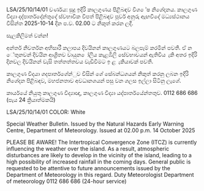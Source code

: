 LSA/25/10/14/01 වර්ණය: සුදු ඉදිරි කාලගුණය පිළිබඳව විශ ේෂ නිශේදනය. කාලගුණ විද්‍යා දද්‍පාර්තදේන්තුදේ ස්වභාවික විපත් පිළිබඳව පූර්ව අනුරු ඇඟවීදේ මධ්‍යස්ථානය විසින්ත 2025-10-14 දින ප.ව. 02.00 ට නිකුත් කරන ලදී.

සැලකිලිමත් වන්න!

අන්තර් නිවර්තන අභිසාරී කලාපය දිවයිනන් කාලගුණයට බලපෑම් කරමින් පවතී. ඒ න ේතුනවන් දිවයින ආශ්‍රිතව වායුන ෝලීය කැළඹිලි සේවභාවයන් ඇතිවිය ැකි අතර ඉදිරි දිනවල දිවයිනන් වැසි තත්තත්තවය වැඩිවීමට ඉ ළ ැකියාවක් පවතී.

කාලගුණ විදයා ශදපාර්තශේන්ුව විසින් ශේ සේබන්ධශයන් නිකුත් කරනු ලබන ඉදිරි නිශේදන පිළිබඳව, මහජනතාව අවධානශයන් පසු වන ශලස ඉල්ලා සිටිනු ලැශේ.

කාර්යයේ නියුතු කාලගුණ විද්‍යාඥ, කාලගුණ විද්‍යා යද්‍පාර්තයේන්තතුව. 0112 686 686 (පැය 24 ක්‍රියාත්මකයි)

LSA/25/10/14/01 COLOR: White

Special Weather Bulletin. Issued by the Natural Hazards Early Warning Centre, Department of Meteorology. Issued at 02.00 p.m. 14 October 2025

PLEASE BE AWARE! The Intertropical Convergence Zone (ITCZ) is currently influencing the weather over the island. As a result, atmospheric disturbances are likely to develop in the vicinity of the island, leading to a high possibility of increased rainfall in the coming days. General public is requested to be attentive to future announcements issued by the Department of Meteorology in this regard. Duty Meteorologist Department of meteorology 0112 686 686 (24-hour service)